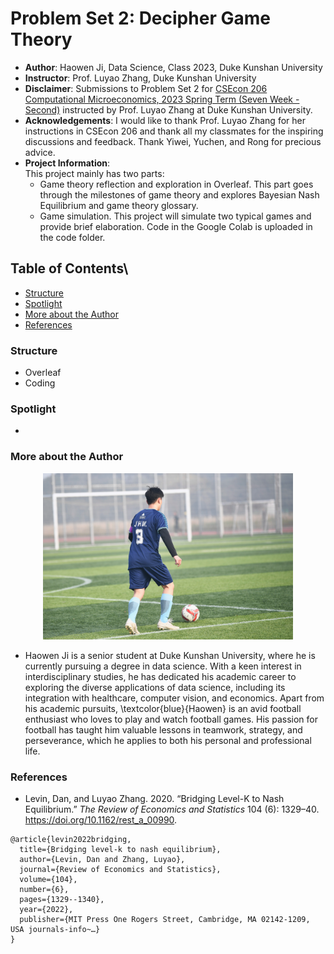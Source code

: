 #  Problem Set 2: Decipher Game Theory
- **Author**: Haowen Ji, Data Science, Class 2023, Duke Kunshan University
- **Instructor**: Prof. Luyao Zhang, Duke Kunshan University
- **Disclaimer**: Submissions to Problem Set 2 for [CSEcon 206 Computational Microeconomics, 2023 Spring Term (Seven Week - Second)](https://ms.pubpub.org/) instructed by Prof. Luyao Zhang at Duke Kunshan University.
- **Acknowledgements**: I would like to thank Prof. Luyao Zhang for her instructions in CSEcon 206 and thank all my classmates for the inspiring discussions and feedback. Thank Yiwei, Yuchen, and Rong for precious advice.
- **Project Information**:  
  This project mainly has two parts:
  - Game theory reflection and exploration in Overleaf. This part goes through the milestones of game theory and explores Bayesian Nash Equilibrium and game theory glossary.
  - Game simulation. This project will simulate two typical games and provide brief elaboration. Code in the Google Colab is uploaded in the code folder.
 

## Table of Contents\

- [Structure](#structure)
- [Spotlight](#spotlight)
- [More about the Author](#More-about-the-Author)
- [References](#references)

### Structure
- Overleaf
- Coding 

### Spotlight
- 

### More about the Author
<div align=center>
<img src="https://raw.githubusercontent.com/Rising-Stars-by-Sunshine/CSEcon206-Haowen-PS2/main/spotlight/soccer.jpg" width="400" alt="Haowen" /><br/>
</div>

- Haowen Ji is a senior student at Duke Kunshan University, where he is currently pursuing a degree in data science. With a keen interest in interdisciplinary studies, he has dedicated his academic career to exploring the diverse applications of data science, including its integration with healthcare, computer vision, and economics. Apart from his academic pursuits, \textcolor{blue}{Haowen} is an avid football enthusiast who loves to play and watch football games. His passion for football has taught him valuable lessons in teamwork, strategy, and perseverance, which he applies to both his personal and professional life.

### References

- Levin, Dan, and Luyao Zhang. 2020. “Bridging Level-K to Nash Equilibrium.” *The Review of Economics and Statistics* 104 (6): 1329–40. https://doi.org/10.1162/rest_a_00990.

```
@article{levin2022bridging,
  title={Bridging level-k to nash equilibrium},
  author={Levin, Dan and Zhang, Luyao},
  journal={Review of Economics and Statistics},
  volume={104},
  number={6},
  pages={1329--1340},
  year={2022},
  publisher={MIT Press One Rogers Street, Cambridge, MA 02142-1209, USA journals-info~…}
}
```

